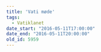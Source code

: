 ```yaml
---
title: 'Vati møde'
tags:
  - Vatiklanet
date_start: "2016-05-11T17:00:00"
date_end: "2016-05-11T20:00:00"
old_id: 5959
---
```

